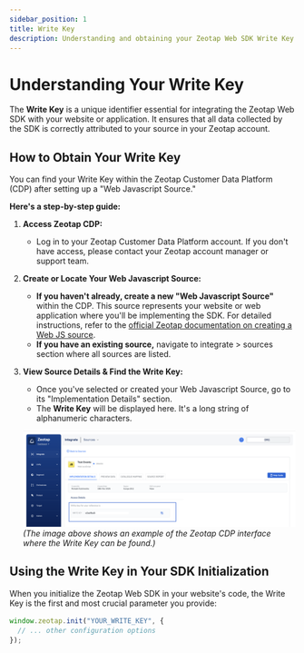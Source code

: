 ```yaml
---
sidebar_position: 1
title: Write Key
description: Understanding and obtaining your Zeotap Web SDK Write Key.
---
```


# Understanding Your Write Key

The **Write Key** is a unique identifier essential for integrating the Zeotap Web SDK with your website or application. It ensures that all data collected by the SDK is correctly attributed to your source in your Zeotap account.

## How to Obtain Your Write Key

You can find your Write Key within the Zeotap Customer Data Platform (CDP) after setting up a "Web Javascript Source."

**Here's a step-by-step guide:**

1.  **Access Zeotap CDP:**
    *   Log in to your Zeotap Customer Data Platform account. If you don't have access, please contact your Zeotap account manager or support team.

2.  **Create or Locate Your Web Javascript Source:**
    *   **If you haven't already, create a new "Web Javascript Source"** within the CDP. This source represents your website or web application where you'll be implementing the SDK. For detailed instructions, refer to the [official Zeotap documentation on creating a Web JS source](https://docs.zeotap.com/articles/#!integrate-customer/creating-web-js-source).
    *   **If you have an existing source,** navigate to integrate > sources section where all sources are listed.

3.  **View Source Details & Find the Write Key:**
    *   Once you've selected or created your Web Javascript Source, go to its "Implementation Details" section.
    *   The **Write Key** will be displayed here. It's a long string of alphanumeric characters.

    ![Example of where to find the Write Key in the Zeotap CDP](../../../static/img/writeKey.png)
    *(The image above shows an example of the Zeotap CDP interface where the Write Key can be found.)*

## Using the Write Key in Your SDK Initialization

When you initialize the Zeotap Web SDK in your website's code, the Write Key is the first and most crucial parameter you provide:

```jsx
window.zeotap.init("YOUR_WRITE_KEY", {
  // ... other configuration options
});
```